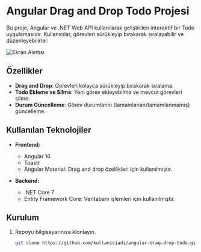 # Angular Drag and Drop Todo Projesi

Bu proje, Angular ve .NET Web API kullanılarak geliştirilen interaktif bir Todo uygulamasıdır. Kullanıcılar, görevleri sürükleyip bırakarak sıralayabilir ve düzenleyebilirler.

![Ekran Alıntısı](https://github.com/ahmetgl1/DragAndDrop/assets/81171832/92d48fab-78ee-44ed-8106-e005fefbde56)


## Özellikler

- **Drag and Drop**: Görevleri kolayca sürükleyip bırakarak sıralama.
- **Todo Ekleme ve Silme**: Yeni görev ekleyebilme ve mevcut görevleri silme.
- **Durum Güncelleme**: Görev durumlarını (tamamlanan/tamamlanmamış) güncelleme.

## Kullanılan Teknolojiler

- **Frontend:**
  - Angular 16
  - Toastr
  - Angular Material: Drag and drop özellikleri için kullanılmıştır.
    

- **Backend:**
  - .NET Core 7
  - Entity Framework Core: Veritabanı işlemleri için kullanılmıştır.
    

## Kurulum

1. Repoyu bilgisayarınıza klonlayın.
   ```sh
   git clone https://github.com/kullaniciadi/angular-drag-drop-todo.git

